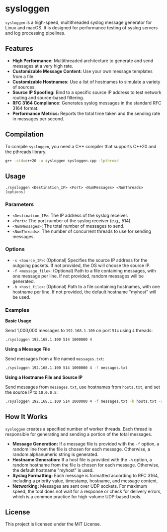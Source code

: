 # sysloggen

`sysloggen` is a high-speed, multithreaded syslog message generator for Linux and macOS. It is designed for performance testing of syslog servers and log processing pipelines.

## Features

-   **High Performance:** Multithreaded architecture to generate and send messages at a very high rate.
-   **Customizable Message Content:** Use your own message templates from a file.
-   **Customizable Hostnames:** Use a list of hostnames to simulate a variety of sources.
-   **Source IP Spoofing:** Bind to a specific source IP address to test network routing and source-based filtering.
-   **RFC 3164 Compliance:** Generates syslog messages in the standard RFC 3164 format.
-   **Performance Metrics:** Reports the total time taken and the sending rate in messages per second.

## Compilation

To compile `sysloggen`, you need a C++ compiler that supports C++20 and the pthreads library.

```bash
g++ -std=c++20 -o sysloggen sysloggen.cpp -lpthread
```

## Usage

```
./sysloggen <Destination_IP> <Port> <NumMessages> <NumThreads> [options]
```

### Parameters

-   `<Destination_IP>`: The IP address of the syslog receiver.
-   `<Port>`: The port number of the syslog receiver (e.g., 514).
-   `<NumMessages>`: The total number of messages to send.
-   `<NumThreads>`: The number of concurrent threads to use for sending messages.

### Options

-   `-s <Source_IP>`: (Optional) Specifies the source IP address for the outgoing packets. If not provided, the OS will choose the source IP.
-   `-f <message_file>`: (Optional) Path to a file containing messages, with one message per line. If not provided, random messages will be generated.
-   `-h <host_file>`: (Optional) Path to a file containing hostnames, with one hostname per line. If not provided, the default hostname "myhost" will be used.

### Examples

**Basic Usage**

Send 1,000,000 messages to `192.168.1.100` on port `514` using `4` threads:

```bash
./sysloggen 192.168.1.100 514 1000000 4
```

**Using a Message File**

Send messages from a file named `messages.txt`:

```bash
./sysloggen 192.168.1.100 514 1000000 4 -f messages.txt
```

**Using a Hostname File and Source IP**

Send messages from `messages.txt`, use hostnames from `hosts.txt`, and set the source IP to `10.0.0.5`:

```bash
./sysloggen 192.168.1.100 514 1000000 4 -f messages.txt -h hosts.txt -s 10.0.0.5
```

## How It Works

`sysloggen` creates a specified number of worker threads. Each thread is responsible for generating and sending a portion of the total messages.

-   **Message Generation:** If a message file is provided with the `-f` option, a random line from the file is chosen for each message. Otherwise, a random alphanumeric string is generated.
-   **Hostname Generation:** If a host file is provided with the `-h` option, a random hostname from the file is chosen for each message. Otherwise, the default hostname "myhost" is used.
-   **Syslog Formatting:** Each message is formatted according to RFC 3164, including a priority value, timestamp, hostname, and message content.
-   **Networking:** Messages are sent over UDP sockets. For maximum speed, the tool does not wait for a response or check for delivery errors, which is a common practice for high-volume UDP-based tools.

## License

This project is licensed under the MIT License.
